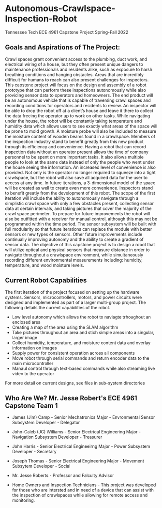 # Autonomous-Crawlspace-Inspection-Robot
Tennessee Tech ECE 4961 Capstone Project Spring-Fall 2022

## Goals and Aspirations of The Project: 

Crawl spaces grant convenient access to the plumbing, duct
work, and electrical wiring of a house, but they often present
unique dangers to maintenance professionals and residents
alike, such as exposure to harsh breathing conditions and hanging obstacles. Areas that are incredibly difficult for humans to
reach can also present challenges for inspectors. This capstone
project will focus on the design and assembly of a robot
prototype that can perform these inspections autonomously
while also providing sensor data to operators and homeowners.
The end product will be an autonomous vehicle that is
capable of traversing crawl spaces and recording conditions
for operators and residents to review. An inspector will be able
to drop the robot off at a client’s house and leave it there to
collect the data freeing the operator up to work on other tasks.
While navigating under the house, the robot will be constantly
taking temperature and humidity data which allows users to
see exactly what areas of the space will be prone to mold
growth. A moisture probe will also be included to measure
the moisture content of wooden beams found in a crawlspace.
Members of the inspection industry stand to benefit greatly
from this new product through its efficiency and convenience.
Having a robot that can record inspection data without an
operator present allows the time of company personnel to be
spent on more important tasks. It also allows multiple people
to look at the same data instead of only the people who went
under the house seeing the information. An increased level
of convenience is also provided. Not only is the operator no
longer required to squeeze into a tight crawlspace, but the
robot will also save all acquired data for the user to access
at any time. In future iterations, a 3-dimensional model of the
space will be created as well to create even more convenience.
Inspectors stand to benefit greatly from the development of this
robot.
The scope of the first iteration will include the ability to
autonomously navigate through a simplistic crawl space with
only a few obstacles present, collecting sensor data at certain
intervals, and taking pictures that cover the majority of the
crawl space perimeter. To prepare for future improvements
the robot will also be outfitted with a receiver for manual
control, although this may not be programmed within the
time period. The sensor subsystem will be built with full
modularity so that future iterations can replace the module
with better sensors or new types of sensors. Other future
improvements include continually improving autonomy and
the ability to create a gradient of sensor data. The objective of
this capstone project is to design a robot that will utilize optical
and physical sensors that measure distance in order to navigate
throughout a crawlspace environment, while simultaneously
recording different environmental measurements including:
humidity, temperature, and wood moisture levels.

## Current Robot Capabilities

The first iteration of the project focused on setting up the hardware systems. Sensors, microcontrollers, motors, and power circuits were designed and implemented as part of a larger multi-group project. The following details the current capabilities of the robot.

* Low level autonomy which allows the robot to naviagte trhoughout an enclosed area
* Creating a map of the area using the SLAM algorithm
* Take pictures throughout an area and stich simple areas into a singular, larger image
* Collect humidity, temperature, and moisture content data and overlay information on images
* Supply power for consistent operation across all components
* Move robot through serial commands and return encoder data to the main microcontroller
* Manaul control through text-based commands while also streaming live video to the operator

For more detail on current designs, see files in sub-system directories

## Who Are We? Mr. Jesse Robert's ECE 4961 Capstone Team 1

* James (Jim) Camp - Senior Mechatronics Major - Envronmental Sensor Subsystem Developer - Delegator 
* John-Caleb (JC) Williams - Senior Electrical Engineering Major - Navigation Subsystem Developer - Treasurer
* John Harris - Senior Electrical Engineeirng Major - Power Subsystem Developer - Secretary
* Joseph Thomas - Senior Electrical Engineering Major - Movement Subsytem Developer - Social 

* Mr. Jesse Roberts - Professor and Falculty Advisor

* Home Owners and Inspection Technicians - This project was developed for those who are intersted and in need of a device that can assist with the inspection of crawlspaces while allowing for remote access and monitoring. 


